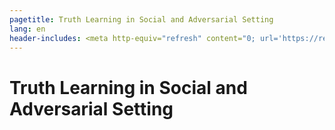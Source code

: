 ```yaml
---
pagetitle: Truth Learning in Social and Adversarial Setting
lang: en
header-includes: <meta http-equiv="refresh" content="0; url='https://reu.dimacs.rutgers.edu/~fu37/'" />
---
```


# Truth Learning in Social and Adversarial Setting

